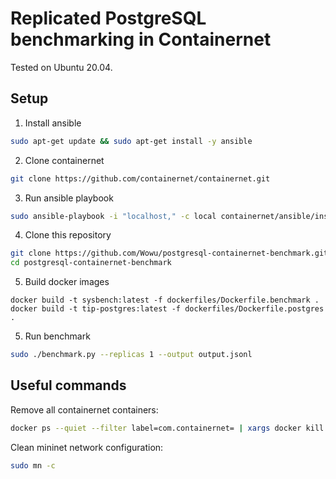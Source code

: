 # Replicated PostgreSQL benchmarking in Containernet

Tested on Ubuntu 20.04.

## Setup

1. Install ansible

```bash
sudo apt-get update && sudo apt-get install -y ansible
```

2. Clone containernet

```bash
git clone https://github.com/containernet/containernet.git
```

3. Run ansible playbook

```bash
sudo ansible-playbook -i "localhost," -c local containernet/ansible/install.yml
```

4. Clone this repository

```bash
git clone https://github.com/Wowu/postgresql-containernet-benchmark.git
cd postgresql-containernet-benchmark
```

5. Build docker images

```
docker build -t sysbench:latest -f dockerfiles/Dockerfile.benchmark .
docker build -t tip-postgres:latest -f dockerfiles/Dockerfile.postgres .
```

5. Run benchmark

```bash
sudo ./benchmark.py --replicas 1 --output output.jsonl
```

## Useful commands

Remove all containernet containers:

```bash
docker ps --quiet --filter label=com.containernet= | xargs docker kill | xargs docker rm
```

Clean mininet network configuration:

```bash
sudo mn -c
```
